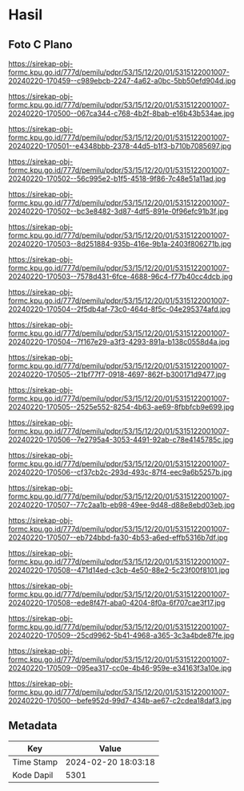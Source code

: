 # Hasil

## Foto C Plano

https://sirekap-obj-formc.kpu.go.id/777d/pemilu/pdpr/53/15/12/20/01/5315122001007-20240220-170459--c989ebcb-2247-4a62-a0bc-5bb50efd904d.jpg

https://sirekap-obj-formc.kpu.go.id/777d/pemilu/pdpr/53/15/12/20/01/5315122001007-20240220-170500--067ca344-c768-4b2f-8bab-e16b43b534ae.jpg

https://sirekap-obj-formc.kpu.go.id/777d/pemilu/pdpr/53/15/12/20/01/5315122001007-20240220-170501--e4348bbb-2378-44d5-b1f3-b710b7085697.jpg

https://sirekap-obj-formc.kpu.go.id/777d/pemilu/pdpr/53/15/12/20/01/5315122001007-20240220-170502--56c995e2-b1f5-4518-9f86-7c48e51a11ad.jpg

https://sirekap-obj-formc.kpu.go.id/777d/pemilu/pdpr/53/15/12/20/01/5315122001007-20240220-170502--bc3e8482-3d87-4df5-891e-0f96efc91b3f.jpg

https://sirekap-obj-formc.kpu.go.id/777d/pemilu/pdpr/53/15/12/20/01/5315122001007-20240220-170503--8d251884-935b-416e-9b1a-2403f806271b.jpg

https://sirekap-obj-formc.kpu.go.id/777d/pemilu/pdpr/53/15/12/20/01/5315122001007-20240220-170503--7578d431-6fce-4688-96c4-f77b40cc4dcb.jpg

https://sirekap-obj-formc.kpu.go.id/777d/pemilu/pdpr/53/15/12/20/01/5315122001007-20240220-170504--2f5db4af-73c0-464d-8f5c-04e295374afd.jpg

https://sirekap-obj-formc.kpu.go.id/777d/pemilu/pdpr/53/15/12/20/01/5315122001007-20240220-170504--7f167e29-a3f3-4293-891a-b138c0558d4a.jpg

https://sirekap-obj-formc.kpu.go.id/777d/pemilu/pdpr/53/15/12/20/01/5315122001007-20240220-170505--21bf77f7-0918-4697-862f-b300171d9477.jpg

https://sirekap-obj-formc.kpu.go.id/777d/pemilu/pdpr/53/15/12/20/01/5315122001007-20240220-170505--2525e552-8254-4b63-ae69-8fbbfcb9e699.jpg

https://sirekap-obj-formc.kpu.go.id/777d/pemilu/pdpr/53/15/12/20/01/5315122001007-20240220-170506--7e2795a4-3053-4491-92ab-c78e4145785c.jpg

https://sirekap-obj-formc.kpu.go.id/777d/pemilu/pdpr/53/15/12/20/01/5315122001007-20240220-170506--cf37cb2c-293d-493c-87f4-eec9a6b5257b.jpg

https://sirekap-obj-formc.kpu.go.id/777d/pemilu/pdpr/53/15/12/20/01/5315122001007-20240220-170507--77c2aa1b-eb98-49ee-9d48-d88e8ebd03eb.jpg

https://sirekap-obj-formc.kpu.go.id/777d/pemilu/pdpr/53/15/12/20/01/5315122001007-20240220-170507--eb724bbd-fa30-4b53-a6ed-effb5316b7df.jpg

https://sirekap-obj-formc.kpu.go.id/777d/pemilu/pdpr/53/15/12/20/01/5315122001007-20240220-170508--471d14ed-c3cb-4e50-88e2-5c23f00f8101.jpg

https://sirekap-obj-formc.kpu.go.id/777d/pemilu/pdpr/53/15/12/20/01/5315122001007-20240220-170508--ede8f47f-aba0-4204-8f0a-6f707cae3f17.jpg

https://sirekap-obj-formc.kpu.go.id/777d/pemilu/pdpr/53/15/12/20/01/5315122001007-20240220-170509--25cd9962-5b41-4968-a365-3c3a4bde87fe.jpg

https://sirekap-obj-formc.kpu.go.id/777d/pemilu/pdpr/53/15/12/20/01/5315122001007-20240220-170509--095ea317-cc0e-4b46-959e-e34163f3a10e.jpg

https://sirekap-obj-formc.kpu.go.id/777d/pemilu/pdpr/53/15/12/20/01/5315122001007-20240220-170500--befe952d-99d7-434b-ae67-c2cdea18daf3.jpg


## Metadata

| Key        | Value               |
| ---------- | ------------------- |
| Time Stamp | 2024-02-20 18:03:18 |
| Kode Dapil | 5301                |



